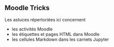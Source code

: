 ## Moodle Tricks

Les astuces répertoriées ici concernent

* les activités Moodle
* les étiquettes et pages HTML dans Moodle
* les cellules Markdown dans les carnets Jupyter
